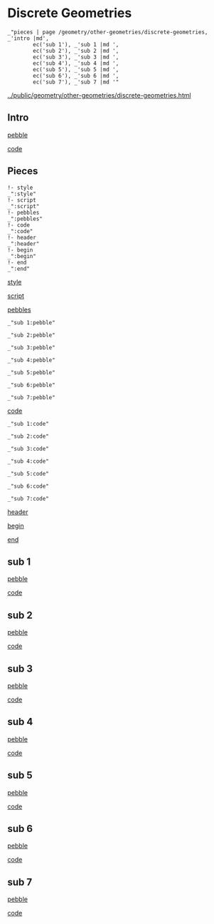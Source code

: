 # Discrete Geometries

    _"pieces | page /geometry/other-geometries/discrete-geometries, _'intro |md',
            ec('sub 1'), _'sub 1 |md ',
            ec('sub 2'), _'sub 2 |md ',
            ec('sub 3'), _'sub 3 |md ',
            ec('sub 4'), _'sub 4 |md ',
            ec('sub 5'), _'sub 5 |md ',
            ec('sub 6'), _'sub 6 |md ',
            ec('sub 7'), _'sub 7 |md '"

[../public/geometry/other-geometries/discrete-geometries.html](# "save:")


## Intro

[pebble]()

[code]()

## Pieces

    !- style
    _":style"
    !- script
    _":script"
    !- pebbles
    _":pebbles"
    !- code
    _":code"
    !- header
    _":header"
    !- begin
    _":begin"
    !- end
    _":end"

[style]() 

[script]()

[pebbles]()

    _"sub 1:pebble"

    _"sub 2:pebble"

    _"sub 3:pebble"

    _"sub 4:pebble"

    _"sub 5:pebble"

    _"sub 6:pebble"

    _"sub 7:pebble"



[code]()

    _"sub 1:code"

    _"sub 2:code"

    _"sub 3:code"

    _"sub 4:code"

    _"sub 5:code"

    _"sub 6:code"

    _"sub 7:code"



[header]()

[begin]()

[end]()

## sub 1




[pebble]()


[code]()


## sub 2




[pebble]()


[code]()


## sub 3




[pebble]()


[code]()


## sub 4




[pebble]()


[code]()


## sub 5




[pebble]()


[code]()


## sub 6




[pebble]()


[code]()


## sub 7




[pebble]()


[code]()


